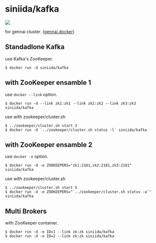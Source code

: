 # siniida/kafka

[![](https://badge.imagelayers.io/siniida/kafka:latest.svg)](https://imagelayers.io/?images=siniida/kafka:latest 'Get your own badge on imagelayers.io')

for gennai cluster. ([gennai.docker](https://github.com/siniida/gennai.docker))

## Standadlone Kafka

use Kafka's ZooKeeper.

    $ docker run -d siniida/kafka


## with ZooKeeper ensamble 1

use `docker --link` option.

    $ docker run -d --link zk1:zk1 --link zk2:zk2 --link zk3:zk3 siniida/kafka

use with zookeeper/cluster.sh

    $ ../zookeeper/cluster.sh start 3
    $ docker run -d `../zookeeper/cluster.sh status -l` siniida/kafka

## with ZooKeeper ensamble 2

use `docker -e` option.

    $ docker run -d -e ZOOKEEPERS="zk1:2181,zk2:2181,zk3:2181" siniida/kafka

use with zookeeper/cluster.sh

    $ ../zookeeper/cluster.sh start 5
    $ docker run -d -e ZOOKEEPERS="`../zookeeper/cluster.sh status -a`" siniida/kafka

## Multi Brokers

with ZooKeeper container.

    $ docker run -d -e ID=1 --link zk:zk siniida/kafka
    $ docker run -d -e ID=2 --link zk:zk siniida/kafka



